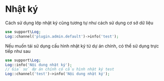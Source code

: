 # Nhật ký
Cách sử dụng lớp nhật ký cũng tương tự như cách sử dụng cơ sở dữ liệu
```php
use support\Log;
Log::channel('plugin.admin.default')->info('test');
```

Nếu muốn tái sử dụng cấu hình nhật ký từ dự án chính, có thể sử dụng trực tiếp như sau
```php
use support\Log;
Log::info('Nội dung nhật ký');
// Giả sử dự án chính có cấu hình nhật ký test
Log::channel('test')->info('Nội dung nhật ký');
```
